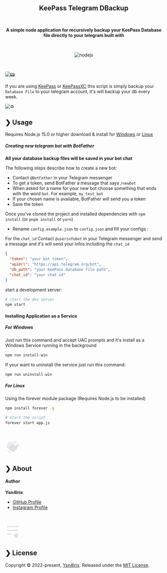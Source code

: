 <h2 align="center">
  KeePass Telegram DBackup
</h2>

<br>

<p align="center">
  <b>A simple node application for recursively backup your KeePass Database file directly to your telegram built with
  </b>
  <br>
</p>

<br/>

<p align="center">
  <img width="200px" src="https://res.cloudinary.com/ydevcloud/image/upload/v1658183164/yassi/mgkhs4y9ydmoyjyozulf.svg" align="center" alt="nodejs" />
</p>

<br>

![📟](https://res.cloudinary.com/ydevcloud/image/upload/v1656874185/asm9cp84cbuuqmarw9wq.png)

If you are using [KeePass](https://keepass.info/) or [KeePassXC](https://keepassxc.org/) this script is simply backup your `Database File` to your telegram account, it's will backup your db every week.

![⚙️](https://res.cloudinary.com/ydevcloud/image/upload/v1656874522/fmfktytvymbnnc0fg4zz.png)

## ❯ Usage

Requires Node.js 15.0 or higher download & install for [Windows](https://nodejs.org/en/download/) or [Linux](https://nodejs.org/en/download/)

##### Creating new telegram bot with BotFather

**All your database backup files will be saved in your bot chat**

The following steps describe how to create a new bot:

- Contact `@BotFather` in your Telegram messenger
- To get a token, send BotFather a message that says `/newbot`
- When asked for a name for your new bot choose something that ends with the word `bot`. For example, `my_test_bot`
- If your chosen name is available, BotFather will send you a token
- Save the token

Once you've cloned the project and installed dependencies with `npm install` (or `pnpm install` or `yarn`)

- Rename `config.example.json` to `config.json` and fill your configs :

For the `chat_id` Contact `@userinfobot` in your Telegram messenger and send a message and it's will send your infos including the `chat_id`

```json
{
  "token": "your bot token",
  "apiUrl": "https://api.telegram.org/bot",
  "db_path": "your KeePass database file path",
  "chat_id": "your chat id"
}
```

start a development server:

```sh
# start the dev server
npm start
```

#### Installing Application as a Service

##### For Windows

Just run this command and accept UAC prompts and it's install as a Windows Service running in the background

```sh
npm run install-win
```

If your want to uninstall the service just run this command:

```sh
npm run uninstall-win
```

##### For Linux

Using the forever module package (Requires Node.js to be installed)

```sh
npm install forever -g
```

```sh
# start the script
forever start app.js
```

<br>

![🙌](https://raw.githubusercontent.com/ahmadawais/stuff/master/images/git/connect.png)

## ❯ About

#### Author

**Ysn4Irix**

- [GitHub Profile](https://github.com/Ysn4irix)
- [Instagram Profile](https://instagram.com/ysn.irix)

<br>

![📃](https://raw.githubusercontent.com/ahmadawais/stuff/master/images/git/license.png)

## ❯ License

Copyright © 2022-present, [Ysn4Irix](https://github.com/Ysn4Irix).
Released under the [MIT License](LICENSE).
